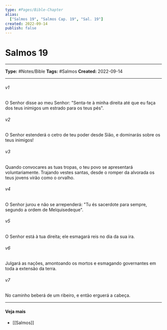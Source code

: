 ```yaml
---
type: #Pages/Bible-Chapter
alias:
  ["Salmos 19", "Salmos Cap. 19", "Sal. 19"]
created: 2022-09-14
publish: false
---
```


# Salmos 19

---

**Type:** #Notes/Bible
**Tags:** #Salmos
**Created:** 2022-09-14

---

###### v1
O Senhor disse ao meu Senhor: "Senta-te à minha direita até que eu faça dos teus inimigos um estrado para os teus pés".
###### v2
O Senhor estenderá o cetro de teu poder desde Sião, e dominarás sobre os teus inimigos!
###### v3
Quando convocares as tuas tropas, o teu povo se apresentará voluntariamente. Trajando vestes santas, desde o romper da alvorada os teus jovens virão como o orvalho.
###### v4
O Senhor jurou e não se arrependerá: "Tu és sacerdote para sempre, segundo a ordem de Melquisedeque".
###### v5
O Senhor está à tua direita; ele esmagará reis no dia da sua ira.
###### v6
Julgará as nações, amontoando os mortos e esmagando governantes em toda a extensão da terra.
###### v7
No caminho beberá de um ribeiro, e então erguerá a cabeça.


---

#### Veja mais

- [[Salmos]]
